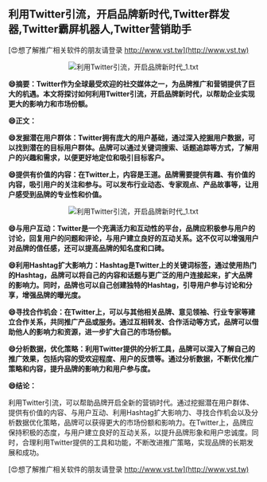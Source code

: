 ## **利用Twitter引流，开启品牌新时代,Twitter群发器,Twitter霸屏机器人,Twitter营销助手**

[😍想了解推广相关软件的朋友请登录 http://www.vst.tw](http://www.vst.tw)

 <center><img src="https://vst.tw/MP4/tuiguang/png/3.png" alt="利用Twitter引流，开启品牌新时代_1.txt"></center>

**😄摘要：Twitter作为全球最受欢迎的社交媒体之一，为品牌推广和营销提供了巨大的机遇。本文将探讨如何利用Twitter引流，开启品牌新时代，以帮助企业实现更大的影响力和市场份额。**

**😄正文：**

**😄发掘潜在用户群体：Twitter拥有庞大的用户基础，通过深入挖掘用户数据，可以找到潜在的目标用户群体。品牌可以通过关键词搜索、话题追踪等方式，了解用户的兴趣和需求，以便更好地定位和吸引目标客户。**

**😄提供有价值的内容：在Twitter上，内容是王道。品牌需要提供有趣、有价值的内容，吸引用户的关注和参与。可以发布行业动态、专家观点、产品故事等，让用户感受到品牌的专业性和价值。**

 <center><img src="https://vst.tw/MP4/tuiguang/png/3.png" alt="利用Twitter引流，开启品牌新时代_1.txt"></center>

**😄与用户互动：Twitter是一个充满活力和互动性的平台，品牌应积极参与用户的讨论，回复用户的问题和评论，与用户建立良好的互动关系。这不仅可以增强用户对品牌的信任感，还可以提高品牌的知名度和口碑。**

**😄利用Hashtag扩大影响力：Hashtag是Twitter上的关键词标签，通过使用热门的Hashtag，品牌可以将自己的内容和话题与更广泛的用户连接起来，扩大品牌的影响力。同时，品牌也可以自己创建独特的Hashtag，引导用户参与讨论和分享，增强品牌的曝光度。**

**😄寻找合作机会：在Twitter上，可以与其他相关品牌、意见领袖、行业专家等建立合作关系，共同推广产品或服务。通过互相转发、合作活动等方式，品牌可以借助他人的影响力和资源，进一步扩大自己的市场份额。**

**😄分析数据，优化策略：利用Twitter提供的分析工具，品牌可以深入了解自己的推广效果，包括内容的受欢迎程度、用户的反馈等。通过分析数据，不断优化推广策略和内容，提升品牌的影响力和用户参与度。**

**😄结论：**

利用Twitter引流，可以帮助品牌开启全新的营销时代。通过挖掘潜在用户群体、提供有价值的内容、与用户互动、利用Hashtag扩大影响力、寻找合作机会以及分析数据优化策略，品牌可以获得更大的市场份额和影响力。在Twitter上，品牌应保持积极的态度，与用户建立良好的互动关系，以提升品牌形象和用户忠诚度。同时，合理利用Twitter提供的工具和功能，不断改进推广策略，实现品牌的长期发展和成功。

[😍想了解推广相关软件的朋友请登录 http://www.vst.tw](http://www.vst.tw)



